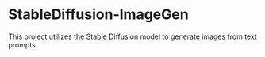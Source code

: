 # StableDiffusion-ImageGen
This project utilizes the Stable Diffusion model to generate images from text prompts. 
